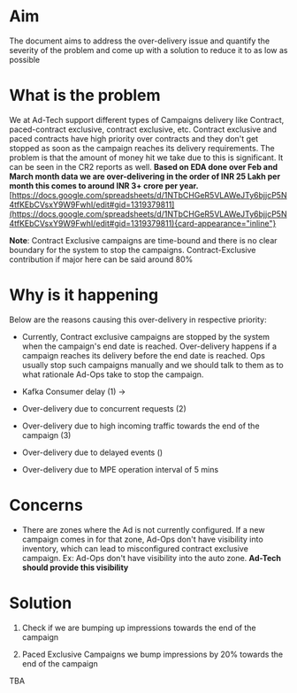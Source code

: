 # Aim

The document aims to address the over-delivery issue and quantify the
severity of the problem and come up with a solution to reduce it to as
low as possible

# What is the problem

We at Ad-Tech support different types of Campaigns delivery like
Contract, paced-contract exclusive, contract exclusive, etc. Contract
exclusive and paced contracts have high priority over contracts and they
don't get stopped as soon as the campaign reaches its delivery
requirements. The problem is that the amount of money hit we take due to
this is significant. It can be seen in the CR2 reports as well. **Based
on EDA done over Feb and March month data we are over-delivering in the
order of INR 25 Lakh per month this comes to around INR 3+ crore per
year.**
[https://docs.google.com/spreadsheets/d/1NTbCHGeR5VLAWeJTy6bjjcP5N4tfKEbCVsxY9W9FwhI/edit#gid=1319379811](https://docs.google.com/spreadsheets/d/1NTbCHGeR5VLAWeJTy6bjjcP5N4tfKEbCVsxY9W9FwhI/edit#gid=1319379811){card-appearance="inline"}

**Note**: Contract Exclusive campaigns are time-bound and there is no
clear boundary for the system to stop the campaigns. Contract-Exclusive
contribution if major here can be said around 80%

# Why is it happening

Below are the reasons causing this over-delivery in respective priority:

- Currently, Contract exclusive campaigns are stopped by the system when
  the campaign\'s end date is reached. Over-delivery happens if a
  campaign reaches its delivery before the end date is reached. Ops
  usually stop such campaigns manually and we should talk to them as to
  what rationale Ad-Ops take to stop the campaign.

- Kafka Consumer delay (1) →

- Over-delivery due to concurrent requests (2)

- Over-delivery due to high incoming traffic towards the end of the
  campaign (3)

- Over-delivery due to delayed events ()

- Over-delivery due to MPE operation interval of 5 mins

# Concerns

- There are zones where the Ad is not currently configured. If a new
  campaign comes in for that zone, Ad-Ops don't have visibility into
  inventory, which can lead to misconfigured contract exclusive
  campaign. Ex: Ad-Ops don't have visibility into the auto zone.
  **Ad-Tech should provide this visibility**

# Solution

1.  Check if we are bumping up impressions towards the end of the
    campaign

2.  Paced Exclusive Campaigns we bump impressions by 20% towards the end
    of the campaign

TBA
